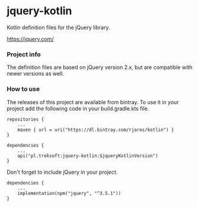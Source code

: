 # jquery-kotlin

Kotlin definition files for the jQuery library.

https://jquery.com/

### Project info

The definition files are based on jQuery version 2.x, but are compatible with newer versions as well.

### How to use

The releases of this project are available from bintray.
To use it in your project add the following code in your build.gradle.kts file.

    repositories {
        ...
        maven { url = uri("https://dl.bintray.com/rjaros/kotlin") }
    }

    dependencies {
        ...
        api("pl.treksoft:jquery-kotlin:$jqueryKotlinVersion")
    }

Don't forget to include jQuery in your project.


    dependencies {
        ...
        implementation(npm("jquery", "^3.5.1"))
    }
